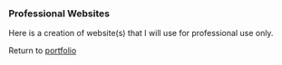 ### Professional Websites

Here is a creation of website(s) that I will use for professional use only.

Return to [portfolio](../../../)

